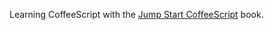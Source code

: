 Learning CoffeeScript with the [Jump Start CoffeeScript](http://shop.oreilly.com/product/9780987247827.do) book.
